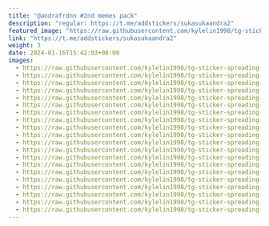 ```yaml
---
title: "@andrafrdnn #2nd memes pack"
description: "regular: https://t.me/addstickers/sukasukaandra2"
featured_image: "https://raw.githubusercontent.com/kylelin1998/tg-sticker-spreading-worldwide-images/main/img/cb019190-7549-4521-b6d3-1a9a804d334f.jpg"
link: "https://t.me/addstickers/sukasukaandra2"
weight: 3
date: 2024-01-16T15:42:03+08:00
images:
  - https://raw.githubusercontent.com/kylelin1998/tg-sticker-spreading-worldwide-images/main/img/cb019190-7549-4521-b6d3-1a9a804d334f.jpg
  - https://raw.githubusercontent.com/kylelin1998/tg-sticker-spreading-worldwide-images/main/img/db3a8281-460f-49bf-b091-cc09d7d7efb2.jpg
  - https://raw.githubusercontent.com/kylelin1998/tg-sticker-spreading-worldwide-images/main/img/df947877-e628-49df-8e63-d767036477c8.jpg
  - https://raw.githubusercontent.com/kylelin1998/tg-sticker-spreading-worldwide-images/main/img/44e444f8-6ed5-42db-af82-bdff538a6d9d.jpg
  - https://raw.githubusercontent.com/kylelin1998/tg-sticker-spreading-worldwide-images/main/img/5ee81bfc-caaa-43dc-b07f-407174a6dafd.jpg
  - https://raw.githubusercontent.com/kylelin1998/tg-sticker-spreading-worldwide-images/main/img/d7937aff-e479-4640-b576-5168d47f920b.jpg
  - https://raw.githubusercontent.com/kylelin1998/tg-sticker-spreading-worldwide-images/main/img/d1141d27-e111-4866-8130-849d205321cb.jpg
  - https://raw.githubusercontent.com/kylelin1998/tg-sticker-spreading-worldwide-images/main/img/08bb194f-76da-42c1-b07d-4e2339068678.jpg
  - https://raw.githubusercontent.com/kylelin1998/tg-sticker-spreading-worldwide-images/main/img/35eef600-d28e-4f71-85e5-32ba00aa19ca.jpg
  - https://raw.githubusercontent.com/kylelin1998/tg-sticker-spreading-worldwide-images/main/img/71154bc6-fc03-494f-9e2d-94424442fdff.jpg
  - https://raw.githubusercontent.com/kylelin1998/tg-sticker-spreading-worldwide-images/main/img/dcf5a6fc-1a08-471d-af09-869ccc52c644.jpg
  - https://raw.githubusercontent.com/kylelin1998/tg-sticker-spreading-worldwide-images/main/img/14a72135-4d51-4c71-ae53-e180c44f3215.jpg
  - https://raw.githubusercontent.com/kylelin1998/tg-sticker-spreading-worldwide-images/main/img/35ea67a3-cf9d-4516-84f3-0c39d9617aca.jpg
  - https://raw.githubusercontent.com/kylelin1998/tg-sticker-spreading-worldwide-images/main/img/2c02132d-cd96-436b-b054-1dc8ee35b1ed.jpg
  - https://raw.githubusercontent.com/kylelin1998/tg-sticker-spreading-worldwide-images/main/img/9caf5860-7aed-422f-9387-548a46272f24.jpg
  - https://raw.githubusercontent.com/kylelin1998/tg-sticker-spreading-worldwide-images/main/img/258e0d30-09a5-442e-980e-71d834f02b89.jpg
  - https://raw.githubusercontent.com/kylelin1998/tg-sticker-spreading-worldwide-images/main/img/80a3a7a7-7985-4836-811a-e30c0350777b.jpg
  - https://raw.githubusercontent.com/kylelin1998/tg-sticker-spreading-worldwide-images/main/img/056accd2-8850-4ebd-aa87-900dc04fb3a5.jpg
  - https://raw.githubusercontent.com/kylelin1998/tg-sticker-spreading-worldwide-images/main/img/c6531a2e-cf93-46b8-ab08-2db4bc52bdff.jpg
  - https://raw.githubusercontent.com/kylelin1998/tg-sticker-spreading-worldwide-images/main/img/50c068fc-dd3d-432f-ba9b-185e9a41a757.jpg
---
```

